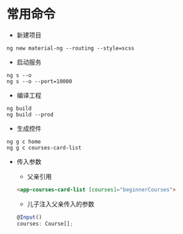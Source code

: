# 常用命令

* 新建项目

```angular2html
ng new material-ng --routing --style=scss
```


* 启动服务

```angular2html
ng s --o 
ng s --o --port=10000
```

* 编译工程

```angular2html
ng build 
ng build --prod
```



* 生成控件

```
ng g c home
ng g c courses-card-list
```


* 传入参数   
  * 父亲引用   
  ```html
  <app-courses-card-list [courses]="beginnerCourses">
  ```
  * 儿子注入父亲传入的参数  

  ```js
  @Input()
  courses: Course[];
  ```